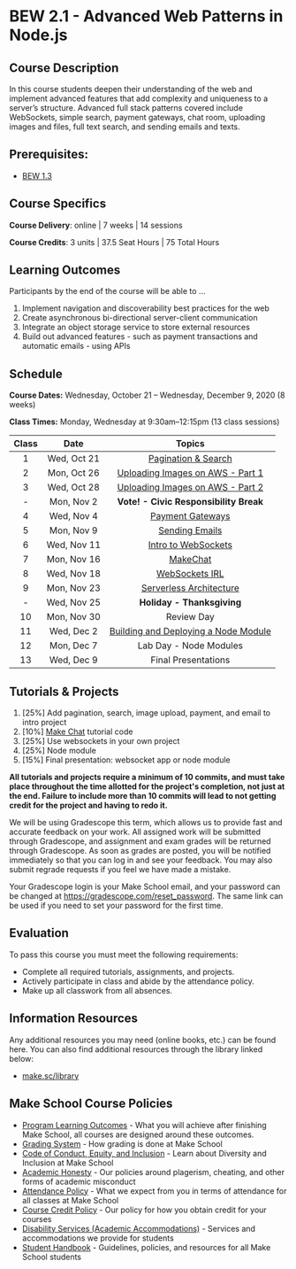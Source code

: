 # BEW 2.1 - Advanced Web Patterns in Node.js

## Course Description

In this course students deepen their understanding of the web and implement advanced features that add complexity and uniqueness to a server’s structure. Advanced full stack patterns covered include WebSockets, simple search, payment gateways, chat room, uploading images and files, full text search, and sending emails and texts. 

## Prerequisites:  

- [BEW 1.3](http://make.sc/bew1.3)

## Course Specifics

**Course Delivery**: online | 7 weeks | 14 sessions

**Course Credits**: 3 units | 37.5 Seat Hours | 75 Total Hours

## Learning Outcomes

Participants by the end of the course will be able to ...

1. Implement navigation and discoverability best practices for the web
1. Create asynchronous bi-directional server-client communication
1. Integrate an object storage service to store external resources
1. Build out advanced features - such as payment transactions and automatic emails - using APIs

## Schedule

**Course Dates:** Wednesday, October 21 – Wednesday, December 9, 2020 (8 weeks)

**Class Times:** Monday, Wednesday at 9:30am–12:15pm (13 class sessions)

| Class |          Date          |                 Topics                  |
|:-----:|:----------------------:|:---------------------------------------:|
|  1 |  Wed, Oct 21               | [Pagination & Search] |
|  2 |  Mon, Oct 26               | [Uploading Images on AWS - Part 1] |
|  3 |  Wed, Oct 28               | [Uploading Images on AWS - Part 2] |
|  - |  Mon, Nov 2              | **Vote! - Civic Responsibility Break** |
|  4 |  Wed, Nov 4               | [Payment Gateways] |
|  5 |  Mon, Nov 9               | [Sending Emails] |
|  6 |  Wed, Nov 11               | [Intro to WebSockets] |
|  7 |  Mon, Nov 16              | [MakeChat] |
|  8 |  Wed, Nov 18              | [WebSockets IRL] |
|  9 |  Mon, Nov 23              | [Serverless Architecture] |
|  - |  Wed, Nov 25               | **Holiday - Thanksgiving** |
| 10 |  Mon, Nov 30              | Review Day |
| 11 |  Wed, Dec 2              | [Building and Deploying a Node Module] |
| 12 |  Mon, Dec 7              | Lab Day - Node Modules |
| 13 |  Wed, Dec 9                | Final Presentations |  

[Pagination & Search]:01-Search-Pagination/README.md
[Uploading Images on AWS - Part 1]:02-AWS-1/README.md
[Uploading Images on AWS - Part 2]:03-AWS-2/README.md
[Payment Gateways]:04-Payments/README.md
[Sending Emails]:05-Emails/README.md
[Intro to WebSockets]:06-Web-Sockets-Intro/README.md
[MakeChat]:07-MakeChat/README.md
[WebSockets IRL]:08-WebSockets-IRL/README.md
[Serverless Architecture]:09-Serverless-Architecture/README.md
[Building and Deploying a Node Module]:11-Node-Modules/README.md


## Tutorials & Projects

1. [25%] Add pagination, search, image upload, payment, and email to intro project
1. [10%] [Make Chat](https://www.makeschool.com/academy/track/make-chat) tutorial code
1. [25%] Use websockets in your own project
1. [25%] Node module
1. [15%] Final presentation: websocket app or node module


**All tutorials and projects require a minimum of 10 commits, and must take place throughout the time allotted for the project's completion, not just at the end. Failure to include more than 10 commits will lead to not getting credit for the project and having to redo it.**

We will be using Gradescope this term, which allows us to provide fast and accurate feedback on your work. All assigned work will be submitted through Gradescope, and assignment and exam grades will be returned through Gradescope. As soon as grades are posted, you will be notified immediately so that you can log in and see your feedback. You may also submit regrade requests if you feel we have made a mistake.

Your Gradescope login is your Make School email, and your password can be changed at https://gradescope.com/reset_password. The same link can be used if you need to set your password for the first time.

## Evaluation

To pass this course you must meet the following requirements:

- Complete all required tutorials, assignments, and projects.
- Actively participate in class and abide by the attendance policy.
- Make up all classwork from all absences.

## Information Resources

Any additional resources you may need (online books, etc.) can be found here. You can also find additional resources through the library linked below:

- [make.sc/library](http://make.sc/library)

## Make School Course Policies

- [Program Learning Outcomes](https://make.sc/program-learning-outcomes) - What you will achieve after finishing Make School, all courses are designed around these outcomes.
- [Grading System](https://make.sc/grading-system) - How grading is done at Make School
- [Code of Conduct, Equity, and Inclusion](https://make.sc/code-of-conduct) - Learn about Diversity and Inclusion at Make School
- [Academic Honesty](https://make.sc/academic-honesty-policy) - Our policies around plagerism, cheating, and other forms of academic misconduct
- [Attendance Policy](https://make.sc/attendance-policy) - What we expect from you in terms of attendance for all classes at Make School
- [Course Credit Policy](https://make.sc/course-credit-policy) - Our policy for how you obtain credit for your courses
- [Disability Services (Academic Accommodations)](https://make.sc/disability-services) - Services and accommodations we provide for students
- [Student Handbook](https://make.sc/student-handbook) - Guidelines, policies, and resources for all Make School students